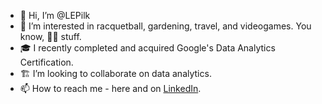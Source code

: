 - 👋 Hi, I’m @LEPilk
- 👀 I’m interested in racquetball, gardening, travel, and videogames. You know, 🤷‍♀️ stuff.  
- 🎓 I recently completed and acquired Google's Data Analytics Certification. 
- 🏗️ I’m looking to collaborate on data analytics. 
- 📫 How to reach me - here and on [LinkedIn](https://www.linkedin.com/in/lemop/). 

<!---
LEPilk/LEPilk is a ✨ special ✨ repository because its `README.md` (this file) appears on your GitHub profile.
You can click the Preview link to take a look at your changes.
--->
